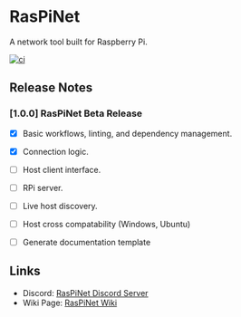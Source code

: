# RasPiNet
A network tool built for Raspberry Pi. 

[![ci](https://github.com/DeCodeMo/RasPiNet/actions/workflows/ci.yml/badge.svg)](https://github.com/DeCodeMo/RasPiNet/actions/workflows/ci.yml)


## Release Notes

### [1.0.0] RasPiNet Beta Release

- [X] Basic workflows, linting, and dependency management.
- [X] Connection logic.
- [ ] Host client interface. 
- [ ] RPi server. 
- [ ] Live host discovery.
- [ ] Host cross compatability (Windows, Ubuntu)
- [ ] Generate documentation template


## Links 
* Discord: [RasPiNet Discord Server](https://discord.gg/qqDBNQGpBM)
* Wiki Page: [RasPiNet Wiki](https://github.com/DeCodeMo/RasPiNet/wiki)
